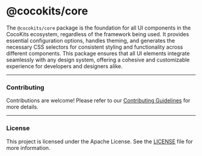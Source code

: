 # @cocokits/core
The `@cocokits/core` package is the foundation for all UI components in the CocoKits ecosystem, regardless of the framework being used. It provides essential configuration options, handles theming, and generates the necessary CSS selectors for consistent styling and functionality across different components. This package ensures that all UI elements integrate seamlessly with any design system, offering a cohesive and customizable experience for developers and designers alike.


---

### Contributing
Contributions are welcome! Please refer to our [Contributing Guidelines](https://github.com/coco-base/cocokits/blob/main/CONTRIBUTING.md) for more details.

---

### License
This project is licensed under the Apache License. See the [LICENSE](https://github.com/coco-base/cocokits/blob/main/LICENSE) file for more information.
